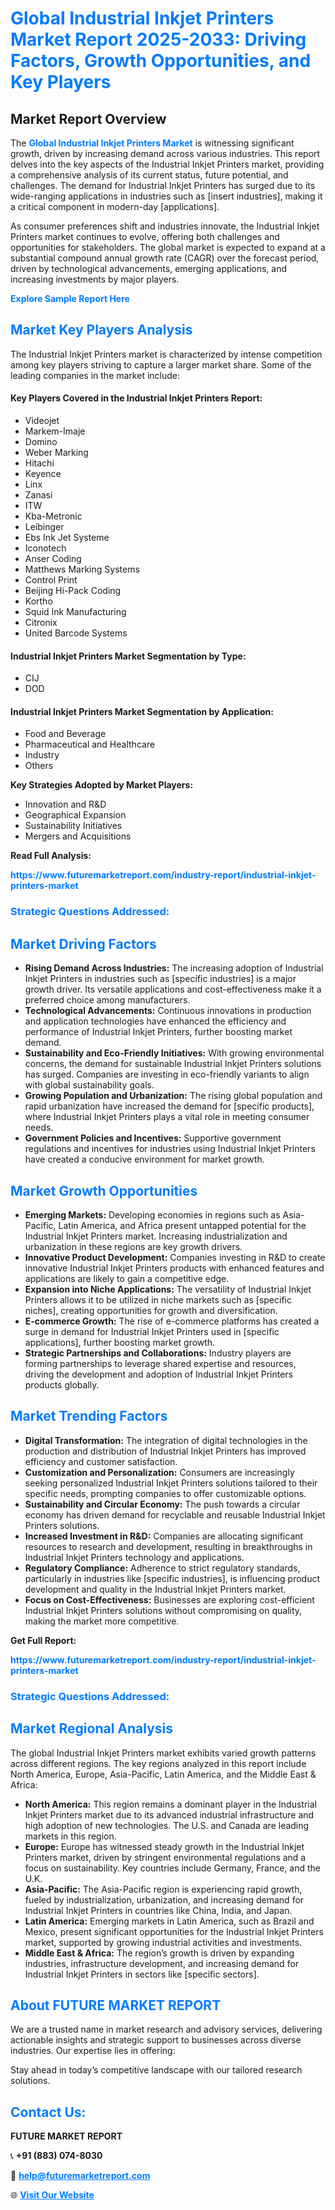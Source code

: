 <h1 style="color: #007BFF;">Global Industrial Inkjet Printers Market Report 2025-2033: Driving Factors, Growth Opportunities, and Key Players</h1>

<section id="overview">
<h2>Market Report Overview</h2>
<p>The <a href="https://www.futuremarketreport.com/industry-report/industrial-inkjet-printers-market" style="color: #007BFF; text-decoration: none;"><strong>Global Industrial Inkjet Printers Market</strong></a> is witnessing significant growth, driven by increasing demand across various industries. This report delves into the key aspects of the Industrial Inkjet Printers market, providing a comprehensive analysis of its current status, future potential, and challenges. The demand for Industrial Inkjet Printers has surged due to its wide-ranging applications in industries such as [insert industries], making it a critical component in modern-day [applications].</p>
<p>As consumer preferences shift and industries innovate, the Industrial Inkjet Printers market continues to evolve, offering both challenges and opportunities for stakeholders. The global market is expected to expand at a substantial compound annual growth rate (CAGR) over the forecast period, driven by technological advancements, emerging applications, and increasing investments by major players.</p>
</section>

<section id="overview">
<p><a href="https://www.futuremarketreport.com/request-sample/reportId=26755" style="color: #007BFF; text-decoration: none;"><strong>Explore Sample Report Here</strong></a></p>
</section>

<section id="key-players">
<h2 style="color: #007BFF;">Market Key Players Analysis</h2>
<p>The Industrial Inkjet Printers market is characterized by intense competition among key players striving to capture a larger market share. Some of the leading companies in the market include:</p>
<h4>Key Players Covered in the Industrial Inkjet Printers Report:</h4>
<ul><li>Videojet</li><li>Markem-Imaje</li><li>Domino</li><li>Weber Marking</li><li>Hitachi</li><li>Keyence</li><li>Linx</li><li>Zanasi</li><li>ITW</li><li>Kba-Metronic</li><li>Leibinger</li><li>Ebs Ink Jet Systeme</li><li>Iconotech</li><li>Anser Coding</li><li>Matthews Marking Systems</li><li>Control Print</li><li>Beijing Hi-Pack Coding</li><li>Kortho</li><li>Squid Ink Manufacturing</li><li>Citronix</li><li>United Barcode Systems</li></ul>
<h4>Industrial Inkjet Printers Market Segmentation by Type:</h4>
<ul><li>CIJ</li><li>DOD</li></ul>

<h4>Industrial Inkjet Printers Market Segmentation by Application:</h4>
<ul><li>Food and Beverage</li><li>Pharmaceutical and Healthcare</li><li>Industry</li><li>Others</li></ul>
<p><strong>Key Strategies Adopted by Market Players:</strong></p>
<ul>
<li>Innovation and R&D</li>
<li>Geographical Expansion</li>
<li>Sustainability Initiatives</li>
<li>Mergers and Acquisitions</li>
</ul>
</section>

<section>
<p><strong>Read Full Analysis: </strong></p><a href="https://www.futuremarketreport.com/industry-report/industrial-inkjet-printers-market" style="color: #007BFF; text-decoration: none;"><strong>https://www.futuremarketreport.com/industry-report/industrial-inkjet-printers-market</strong></a>
<h3 style="color: #007BFF;">Strategic Questions Addressed:</h3>
</section>

<section id="driving-factors">
<h2 style="color: #007BFF;">Market Driving Factors</h2>
<ul>
<li><strong>Rising Demand Across Industries:</strong> The increasing adoption of Industrial Inkjet Printers in industries such as [specific industries] is a major growth driver. Its versatile applications and cost-effectiveness make it a preferred choice among manufacturers.</li>
<li><strong>Technological Advancements:</strong> Continuous innovations in production and application technologies have enhanced the efficiency and performance of Industrial Inkjet Printers, further boosting market demand.</li>
<li><strong>Sustainability and Eco-Friendly Initiatives:</strong> With growing environmental concerns, the demand for sustainable Industrial Inkjet Printers solutions has surged. Companies are investing in eco-friendly variants to align with global sustainability goals.</li>
<li><strong>Growing Population and Urbanization:</strong> The rising global population and rapid urbanization have increased the demand for [specific products], where Industrial Inkjet Printers plays a vital role in meeting consumer needs.</li>
<li><strong>Government Policies and Incentives:</strong> Supportive government regulations and incentives for industries using Industrial Inkjet Printers have created a conducive environment for market growth.</li>
</ul>
</section>

<section id="growth-opportunities">
<h2 style="color: #007BFF;">Market Growth Opportunities</h2>
<ul>
<li><strong>Emerging Markets:</strong> Developing economies in regions such as Asia-Pacific, Latin America, and Africa present untapped potential for the Industrial Inkjet Printers market. Increasing industrialization and urbanization in these regions are key growth drivers.</li>
<li><strong>Innovative Product Development:</strong> Companies investing in R&D to create innovative Industrial Inkjet Printers products with enhanced features and applications are likely to gain a competitive edge.</li>
<li><strong>Expansion into Niche Applications:</strong> The versatility of Industrial Inkjet Printers allows it to be utilized in niche markets such as [specific niches], creating opportunities for growth and diversification.</li>
<li><strong>E-commerce Growth:</strong> The rise of e-commerce platforms has created a surge in demand for Industrial Inkjet Printers used in [specific applications], further boosting market growth.</li>
<li><strong>Strategic Partnerships and Collaborations:</strong> Industry players are forming partnerships to leverage shared expertise and resources, driving the development and adoption of Industrial Inkjet Printers products globally.</li>
</ul>
</section>

<section id="trending-factors">
<h2 style="color: #007BFF;">Market Trending Factors</h2>
<ul>
<li><strong>Digital Transformation:</strong> The integration of digital technologies in the production and distribution of Industrial Inkjet Printers has improved efficiency and customer satisfaction.</li>
<li><strong>Customization and Personalization:</strong> Consumers are increasingly seeking personalized Industrial Inkjet Printers solutions tailored to their specific needs, prompting companies to offer customizable options.</li>
<li><strong>Sustainability and Circular Economy:</strong> The push towards a circular economy has driven demand for recyclable and reusable Industrial Inkjet Printers solutions.</li>
<li><strong>Increased Investment in R&D:</strong> Companies are allocating significant resources to research and development, resulting in breakthroughs in Industrial Inkjet Printers technology and applications.</li>
<li><strong>Regulatory Compliance:</strong> Adherence to strict regulatory standards, particularly in industries like [specific industries], is influencing product development and quality in the Industrial Inkjet Printers market.</li>
<li><strong>Focus on Cost-Effectiveness:</strong> Businesses are exploring cost-efficient Industrial Inkjet Printers solutions without compromising on quality, making the market more competitive.</li>
</ul>
</section>

<section>
<p><strong>Get Full Report: </strong></p><a href="https://www.futuremarketreport.com/industry-report/industrial-inkjet-printers-market" style="color: #007BFF; text-decoration: none;"><strong>https://www.futuremarketreport.com/industry-report/industrial-inkjet-printers-market</strong></a>
<h3 style="color: #007BFF;">Strategic Questions Addressed:</h3>
</section>


<section id="regional-analysis">
<h2 style="color: #007BFF;">Market Regional Analysis</h2>
<p>The global Industrial Inkjet Printers market exhibits varied growth patterns across different regions. The key regions analyzed in this report include North America, Europe, Asia-Pacific, Latin America, and the Middle East & Africa:</p>
<ul>
<li><strong>North America:</strong> This region remains a dominant player in the Industrial Inkjet Printers market due to its advanced industrial infrastructure and high adoption of new technologies. The U.S. and Canada are leading markets in this region.</li>
<li><strong>Europe:</strong> Europe has witnessed steady growth in the Industrial Inkjet Printers market, driven by stringent environmental regulations and a focus on sustainability. Key countries include Germany, France, and the U.K.</li>
<li><strong>Asia-Pacific:</strong> The Asia-Pacific region is experiencing rapid growth, fueled by industrialization, urbanization, and increasing demand for Industrial Inkjet Printers in countries like China, India, and Japan.</li>
<li><strong>Latin America:</strong> Emerging markets in Latin America, such as Brazil and Mexico, present significant opportunities for the Industrial Inkjet Printers market, supported by growing industrial activities and investments.</li>
<li><strong>Middle East & Africa:</strong> The region’s growth is driven by expanding industries, infrastructure development, and increasing demand for Industrial Inkjet Printers in sectors like [specific sectors].</li>
</ul>
</section>

<footer>
<h2 style="color: #007BFF;">About FUTURE MARKET REPORT</h2>
<p>We are a trusted name in market research and advisory services, delivering actionable insights and strategic support to businesses across diverse industries. Our expertise lies in offering:</p>

<p>Stay ahead in today’s competitive landscape with our tailored research solutions.</p>

<h2 style="color: #007BFF;">Contact Us:</h2>
<p><strong>FUTURE MARKET REPORT</strong></p>
<p>📞 <strong>+91 (883) 074-8030</strong></p>
<p>📧 <strong><a href="mailto:help@futuremarketreport.com" style="color: #007BFF;">help@futuremarketreport.com</a></strong></p>
<p>🌐 <strong><a href="https://www.futuremarketreport.com/" style="color: #007BFF;">Visit Our Website</a></strong></p>
</footer>